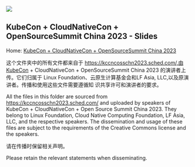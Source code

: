 ![](https://images2.imgbox.com/11/d1/KWtFOUzP_o.png)

## KubeCon + CloudNativeCon + OpenSourceSummit China 2023 - Slides

Home: [KubeCon + CloudNativeCon + OpenSourceSummit China 2023](https://www.lfasiallc.com/kubecon-cloudnativecon-open-source-summit-china/)

这个文件夹中的所有文件都来自于 https://kccncosschn2023.sched.com/,由KubeCon +
CloudNativeCon + OpenSourceSummit China 2023 的演讲者上传。它们归属于 Linux
Foundation、云原生计算基金会和LF Asia, LLC,以及原演讲者。传播和使用这些文件需要遵循知
识共享许可和演讲者的要求。

All the files in this folder are sourced from https://kccncosschn2023.sched.com/ and uploaded
by speakers of KubeCon + CloudNativeCon + Open Source Summit China 2023. They belong
to Linux Foundation, Cloud Native Computing Foundation, LF Asia, LLC, and the respective
speakers. The dissemination and usage of these files are subject to the requirements of the
Creative Commons license and the speakers.

请在传播时保留相关声明。

Please retain the relevant statements when disseminating.
